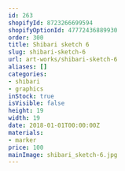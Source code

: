 ```yaml
---
id: 263
shopifyId: 8723266699594
shopifyOptionId: 47772436889930
order: 300
title: Shibari sketch 6
slug: shibari-sketch-6
url: art-works/shibari-sketch-6
aliases: []
categories:
- shibari
- graphics
inStock: true
isVisible: false
height: 19
width: 19
date: 2018-01-01T00:00:00Z
materials:
- marker
price: 100
mainImage: shibari_sketch-6.jpg
---
```

